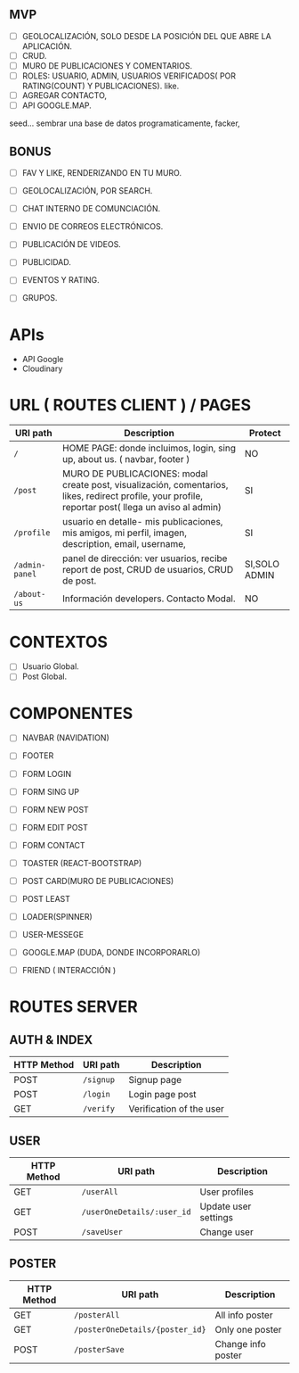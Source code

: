 
## MVP
- [ ] GEOLOCALIZACIÓN, SOLO DESDE LA POSICIÓN DEL QUE ABRE LA APLICACIÓN.
- [ ] CRUD.
- [ ] MURO DE PUBLICACIONES Y COMENTARIOS.
- [ ] ROLES: USUARIO, ADMIN, USUARIOS VERIFICADOS( POR RATING(COUNT) Y PUBLICACIONES). like.
- [ ] AGREGAR CONTACTO, 
- [ ] API GOOGLE.MAP.

seed... sembrar una base de datos programaticamente, facker, 

## BONUS
- [ ] FAV Y LIKE, RENDERIZANDO EN TU MURO.
- [ ] GEOLOCALIZACIÓN, POR SEARCH.
- [ ] CHAT INTERNO DE COMUNCIACIÓN.
- [ ] ENVIO DE CORREOS ELECTRÓNICOS.
- [ ] PUBLICACIÓN DE VIDEOS.
- [ ] PUBLICIDAD.
- [ ] EVENTOS Y RATING.
- [ ] GRUPOS.


# APIs

- API Google
- Cloudinary

# URL ( ROUTES CLIENT ) / PAGES


| URI path      | Description              | Protect    |
| ------------- | ------------------------ | ---------- |
| `/`           | HOME PAGE: donde incluimos, login, sing up, about us. ( navbar, footer )         |      NO      |
| `/post`       | MURO DE PUBLICACIONES: modal create post, visualización, comentarios, likes, redirect profile, your profile, reportar post( llega un aviso al admin)          |       SI     |        
| `/profile`    | usuario en detalle- mis publicaciones, mis amigos, mi perfil, imagen, description, email, username, |      SI      |  
| `/admin-panel`| panel de dirección: ver usuarios, recibe report de post, CRUD de usuarios, CRUD de post. |      SI,SOLO ADMIN      | 
| `/about-us`   | Información developers. Contacto Modal. |      NO      | 




# CONTEXTOS

- [ ] Usuario Global.
- [ ] Post Global.

# COMPONENTES

- [ ] NAVBAR (NAVIDATION)
- [ ] FOOTER
- [ ] FORM LOGIN
- [ ] FORM SING UP
- [ ] FORM NEW POST
- [ ] FORM EDIT POST
- [ ] FORM CONTACT
- [ ] TOASTER (REACT-BOOTSTRAP)
- [ ] POST CARD(MURO DE PUBLICACIONES)
- [ ] POST LEAST
- [ ] LOADER(SPINNER) 
- [ ] USER-MESSEGE
- [ ] GOOGLE.MAP (DUDA, DONDE INCORPORARLO)
- [ ] FRIEND ( INTERACCIÓN )



# ROUTES SERVER

## AUTH & INDEX

| HTTP Method | URI path     | Description              | 
| ----------- | ------------ | ------------------------ |   
| POST        | `/signup`    | Signup page              |            
| POST        | `/login`     | Login page post          |      
| GET         | `/verify`    | Verification of the user |          

## USER

| HTTP Method | URI path                         | Description           | 
| ----------- | -------------------------------- | --------------------- | 
| GET         | `/userAll`                       | User profiles         |  
| GET         | `/userOneDetails/:user_id`       | Update user settings  |     
| POST        | `/saveUser`                      | Change user           |      

## POSTER

| HTTP Method | URI path                         | Description           | 
| ----------- | -------------------------------- | --------------------- | 
| GET         | `/posterAll`                     | All info poster       |      
| GET         | `/posterOneDetails/{poster_id}`  | Only one poster       |      
| POST        | `/posterSave`                    | Change info poster    |      

